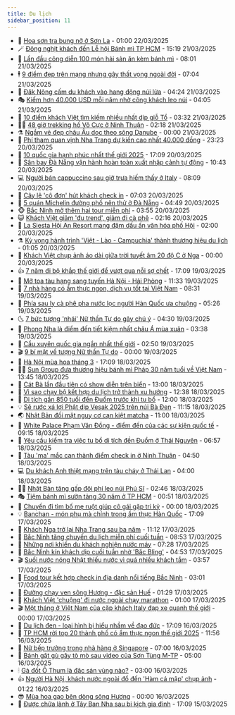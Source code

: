 ```yaml
---
title: Du lịch
sidebar_position: 11
---
```


<!-- vnexpress-du-lich:START -->
- 💂 [Hoa sơn tra bung nở ở Sơn La](https://vnexpress.net/hoa-son-tra-bung-no-o-son-la-4863878.html) - 01:00 22/03/2025
- 🪄 [Đông nghịt khách đến Lễ hội Bánh mì TP HCM](https://vnexpress.net/dong-nghit-khach-den-le-hoi-banh-mi-tp-hcm-4864374.html) - 15:19 21/03/2025
- 🦅 [Lần đầu công diễn 100 món hải sản ăn kèm bánh mì](https://vnexpress.net/lan-dau-cong-dien-100-mon-hai-san-an-kem-banh-mi-4864173.html) - 08:01 21/03/2025
- 🕴 [9 điểm đẹp trên mạng nhưng gây thất vọng ngoài đời](https://vnexpress.net/9-diem-dep-tren-mang-nhung-gay-that-vong-ngoai-doi-4864178.html) - 07:04 21/03/2025
- 👀 [Đăk Nông cấm du khách vào hang động núi lửa](https://vnexpress.net/dak-nong-cam-du-khach-vao-hang-dong-nui-lua-4864103.html) - 04:24 21/03/2025
- 🎭 [Kiếm hơn 40.000 USD mỗi năm nhờ cõng khách leo núi](https://vnexpress.net/kiem-hon-40-000-usd-moi-nam-nho-cong-khach-leo-nui-4864109.html) - 04:05 21/03/2025
- 🦒 [10 điểm khách Việt tìm kiếm nhiều nhất dịp giỗ Tổ](https://vnexpress.net/10-diem-khach-viet-tim-kiem-nhieu-nhat-dip-gio-to-4864018.html) - 03:32 21/03/2025
- 👨‍🏫 [48 giờ trekking hồ Vô Cực ở Ninh Thuận](https://vnexpress.net/48-gio-trekking-ho-vo-cuc-o-ninh-thuan-4863806.html) - 02:18 21/03/2025
- ⚗️ [Ngắm vẻ đẹp châu Âu dọc theo sông Danube](https://vnexpress.net/ngam-ve-dep-chau-au-doc-theo-song-danube-4863408.html) - 00:00 21/03/2025
- 🥸 [Phí tham quan vịnh Nha Trang dự kiến cao nhất 40.000 đồng](https://vnexpress.net/phi-tham-quan-vinh-nha-trang-du-kien-cao-nhat-40-000-dong-4863950.html) - 23:23 20/03/2025
- 🤠 [10 quốc gia hạnh phúc nhất thế giới 2025](https://vnexpress.net/10-quoc-gia-hanh-phuc-nhat-the-gioi-2025-4863777.html) - 17:09 20/03/2025
- 🚀 [Sân bay Đà Nẵng vận hành hoàn toàn xuất nhập cảnh tự động](https://vnexpress.net/san-bay-da-nang-van-hanh-hoan-toan-xuat-nhap-canh-tu-dong-4863823.html) - 10:43 20/03/2025
- 💻 [Người bán cappuccino sau giờ trưa hiếm thấy ở Italy](https://vnexpress.net/nguoi-ban-cappuccino-sau-gio-trua-hiem-thay-o-italy-4863248.html) - 08:09 20/03/2025
- 💼 [Cây lê &#39;cô đơn&#39; hút khách check in](https://vnexpress.net/cay-le-co-don-hut-khach-check-in-4861204.html) - 07:03 20/03/2025
- 🤡 [5 quán Michelin đường phố nên thử ở Đà Nẵng](https://vnexpress.net/5-quan-michelin-duong-pho-nen-thu-o-da-nang-4862930.html) - 04:49 20/03/2025
- 🐵 [Bắc Ninh mở thêm hai tour miễn phí](https://vnexpress.net/bac-ninh-mo-them-hai-tour-mien-phi-4863562.html) - 03:55 20/03/2025
- 😺 [Khách Việt giảm &#39;đu trend&#39;, giảm đi cà phê](https://vnexpress.net/khach-viet-giam-du-trend-giam-di-ca-phe-4863339.html) - 02:16 20/03/2025
- 🌈 [La Siesta Hội An Resort mang đậm dấu ấn văn hóa phố Hội](https://vnexpress.net/la-siesta-hoi-an-resort-mang-dam-dau-an-van-hoa-pho-hoi-4857123.html) - 02:00 20/03/2025
- ⚗️ [Kỳ vọng hành trình &#39;Việt - Lào - Campuchia&#39; thành thương hiệu du lịch](https://vnexpress.net/ky-vong-hanh-trinh-viet-lao-campuchia-thanh-thuong-hieu-du-lich-4862614.html) - 01:05 20/03/2025
- 👀 [Khách Việt chụp ảnh áo dài giữa trời tuyết âm 20 độ C ở Nga](https://vnexpress.net/khach-viet-chup-anh-ao-dai-giua-troi-tuyet-am-20-do-c-o-nga-4862954.html) - 00:00 20/03/2025
- 👍 [7 năm đi bộ khắp thế giới để vượt qua nỗi sợ chết](https://vnexpress.net/7-nam-di-bo-khap-the-gioi-de-vuot-qua-noi-so-chet-4862745.html) - 17:09 19/03/2025
- 💄 [Mở toa tàu hạng sang tuyến Hà Nội - Hải Phòng](https://vnexpress.net/mo-toa-tau-hang-sang-tuyen-ha-noi-hai-phong-4863416.html) - 11:33 19/03/2025
- 🥷 [7 nhà hàng có ẩm thực ngon, dịch vụ tốt tại Việt Nam](https://vnexpress.net/7-nha-hang-co-am-thuc-ngon-dich-vu-tot-tai-viet-nam-4863278.html) - 08:31 19/03/2025
- 📝 [Phía sau ly cà phê pha nước lọc người Hàn Quốc ưa chuộng](https://vnexpress.net/phia-sau-ly-ca-phe-pha-nuoc-loc-nguoi-han-quoc-ua-chuong-4862690.html) - 05:26 19/03/2025
- 🌜 [7 bức tượng &#39;nhái&#39; Nữ thần Tự do gây chú ý](https://vnexpress.net/7-buc-tuong-nhai-nu-than-tu-do-gay-chu-y-4862747.html) - 04:30 19/03/2025
- 📝 [Phong Nha là điểm đến tiết kiệm nhất châu Á mùa xuân](https://vnexpress.net/phong-nha-la-diem-den-tiet-kiem-nhat-chau-a-mua-xuan-4863141.html) - 03:38 19/03/2025
- 🧰 [Cầu xuyên quốc gia ngắn nhất thế giới](https://vnexpress.net/cau-xuyen-quoc-gia-ngan-nhat-the-gioi-4862955.html) - 02:50 19/03/2025
- 🎬 [9 bí mật về tượng Nữ thần Tự do](https://vnexpress.net/9-bi-mat-ve-tuong-nu-than-tu-do-4862998.html) - 00:00 19/03/2025
- 🧐 [Hà Nội mùa hoa tháng 3](https://vnexpress.net/ha-noi-mua-hoa-thang-3-4862424.html) - 17:09 18/03/2025
- 👨‍🏫 [Sun Group đưa thương hiệu bánh mì Pháp 30 năm tuổi về Việt Nam](https://vnexpress.net/sun-group-dua-thuong-hieu-banh-mi-phap-30-nam-tuoi-ve-viet-nam-4862898.html) - 13:45 18/03/2025
- 🦣 [Cát Bà lần đầu tiên có show diễn trên biển](https://vnexpress.net/cat-ba-lan-dau-tien-co-show-dien-tren-bien-4862884.html) - 13:00 18/03/2025
- 🌋 [Vì sao chạy bộ kết hợp du lịch trở thành xu hướng](https://vnexpress.net/vi-sao-chay-bo-ket-hop-du-lich-tro-thanh-xu-huong-4861830.html) - 12:38 18/03/2025
- 🦄 [Di tích gần 850 tuổi đền Đuổm trước khi tu bổ](https://vnexpress.net/di-tich-gan-850-tuoi-den-duom-truoc-khi-tu-bo-4862895.html) - 12:00 18/03/2025
- 💡 [Sẽ rước xá lợi Phật dịp Vesak 2025 trên núi Bà Đen](https://vnexpress.net/se-ruoc-xa-loi-phat-dip-vesak-2025-tren-nui-ba-den-4862933.html) - 11:15 18/03/2025
- 🌏 [Nhật Bản đối mặt nguy cơ cạn kiệt matcha](https://vnexpress.net/nhat-ban-doi-mat-nguy-co-can-kiet-matcha-4862538.html) - 11:00 18/03/2025
- 💂 [White Palace Phạm Văn Đồng - điểm đến của các sự kiện quốc tế](https://vnexpress.net/white-palace-pham-van-dong-diem-den-cua-cac-su-kien-quoc-te-4860705.html) - 09:15 18/03/2025
- 🤩 [Yêu cầu kiểm tra việc tu bổ di tích đền Đuổm ở Thái Nguyên](https://vnexpress.net/yeu-cau-kiem-tra-viec-tu-bo-di-tich-den-duom-o-thai-nguyen-4862445.html) - 06:57 18/03/2025
- 💪 [Tàu &#39;ma&#39; mắc cạn thành điểm check in ở Ninh Thuận](https://vnexpress.net/tau-ma-mac-can-thanh-diem-check-in-o-ninh-thuan-4862230.html) - 04:50 18/03/2025
- 💻 [Du khách Anh thiệt mạng trên tàu cháy ở Thái Lan](https://vnexpress.net/du-khach-anh-thiet-mang-tren-tau-chay-o-thai-lan-4862602.html) - 04:00 18/03/2025
- 🧑‍💻 [Nhật Bản tăng gấp đôi phí leo núi Phú Sĩ](https://vnexpress.net/nhat-ban-tang-gap-doi-phi-leo-nui-phu-si-4862527.html) - 02:46 18/03/2025
- 🎭 [Tiệm bánh mì sườn tảng 30 năm ở TP HCM](https://vnexpress.net/tiem-banh-mi-suon-tang-30-nam-o-tp-hcm-4862411.html) - 00:51 18/03/2025
- 🧐 [Chuyến đi tìm bố mẹ ruột giúp cô gái gặp tri kỷ](https://vnexpress.net/chuyen-di-tim-bo-me-ruot-giup-co-gai-gap-tri-ky-4862260.html) - 00:00 18/03/2025
- 💡 [Banchan - món phụ mà chính trong ẩm thực Hàn Quốc](https://vnexpress.net/banchan-mon-phu-ma-chinh-trong-am-thuc-han-quoc-4861890.html) - 17:09 17/03/2025
- 🌊 [Khách Nga trở lại Nha Trang sau ba năm](https://vnexpress.net/khach-nga-tro-lai-nha-trang-sau-ba-nam-4862437.html) - 11:12 17/03/2025
- 🎃 [Bắc Ninh tăng chuyến du lịch miễn phí cuối tuần](https://vnexpress.net/bac-ninh-tang-chuyen-du-lich-mien-phi-cuoi-tuan-4862367.html) - 08:53 17/03/2025
- 🧠 [Những nơi khiến du khách nghiện nước máy](https://vnexpress.net/nhung-noi-khien-du-khach-nghien-nuoc-may-4862193.html) - 07:28 17/03/2025
- 💄 [Bắc Ninh kín khách dịp cuối tuần nhờ &#39;Bắc Bling&#39;](https://vnexpress.net/bac-ninh-kin-khach-dip-cuoi-tuan-nho-bac-bling-4862156.html) - 04:53 17/03/2025
- 🎬 [Suối nước nóng Nhật thiếu nước vì quá nhiều khách tắm](https://vnexpress.net/suoi-nuoc-nong-nhat-thieu-nuoc-vi-qua-nhieu-khach-tam-4862123.html) - 03:57 17/03/2025
- 🐻 [Food tour kết hợp check in địa danh nổi tiếng Bắc Ninh](https://vnexpress.net/food-tour-ket-hop-check-in-dia-danh-noi-tieng-bac-ninh-4861932.html) - 03:01 17/03/2025
- 🌝 [Đường chạy ven sông Hương - đặc sản Huế](https://vnexpress.net/duong-chay-ven-song-huong-dac-san-hue-4861907.html) - 01:29 17/03/2025
- 🤩 [Khách Việt &#39;chuộng&#39; đi nước ngoài chạy marathon](https://vnexpress.net/khach-viet-chuong-di-nuoc-ngoai-chay-marathon-4860955.html) - 01:00 17/03/2025
- 🎬 [Một tháng ở Việt Nam của cặp khách Italy đạp xe quanh thế giới](https://vnexpress.net/mot-thang-o-viet-nam-cua-cap-khach-italy-dap-xe-quanh-the-gioi-4860203.html) - 00:00 17/03/2025
- 🦩 [Du lịch đen - loại hình bị hiểu nhầm về đạo đức](https://vnexpress.net/du-lich-den-loai-hinh-bi-hieu-nham-ve-dao-duc-4860789.html) - 17:09 16/03/2025
- 🦍 [TP HCM rời top 20 thành phố có ẩm thực ngon thế giới 2025](https://vnexpress.net/tp-hcm-roi-top-20-thanh-pho-co-am-thuc-ngon-the-gioi-2025-4861973.html) - 11:56 16/03/2025
- 👀 [Nữ bếp trưởng trong nhà hàng ở Singapore](https://vnexpress.net/nu-bep-truong-trong-nha-hang-o-singapore-4861688.html) - 07:00 16/03/2025
- 🧰 [Bánh gật gù gây tò mò sau video của Sơn Tùng M-TP](https://vnexpress.net/banh-gat-gu-gay-to-mo-sau-video-cua-son-tung-m-tp-4861210.html) - 05:00 16/03/2025
- 🕯 [Gà đốt Ô Thum là đặc sản vùng nào?](https://vnexpress.net/ga-dot-o-thum-la-dac-san-vung-nao-4861766.html) - 03:00 16/03/2025
- 👍 [Người Hà Nội, khách nước ngoài đổ đến &#39;Hàm cá mập&#39; chụp ảnh](https://vnexpress.net/nguoi-ha-noi-khach-nuoc-ngoai-do-den-ham-ca-map-chup-anh-4861799.html) - 01:22 16/03/2025
- 😎 [Mùa hoa gạo bên dòng sông Hương](https://vnexpress.net/mua-hoa-gao-ben-dong-song-huong-4860924.html) - 00:00 16/03/2025
- 🐘 [Được chữa lành ở Tây Ban Nha sau bi kịch gia đình](https://vnexpress.net/duoc-chua-lanh-o-tay-ban-nha-sau-bi-kich-gia-dinh-4861800.html) - 17:09 15/03/2025<!-- vnexpress-du-lich:END -->
